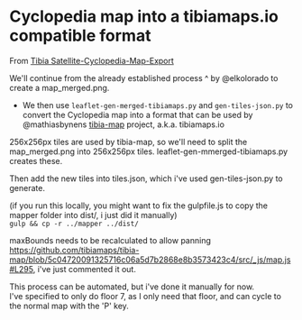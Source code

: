 # Cyclopedia map into a tibiamaps.io compatible format

From [Tibia Satellite-Cyclopedia-Map-Export](https://github.com/elkolorado/Tibia-Satellite-Cyclopedia-Map-Export)

We'll continue from the already established process ^ by @elkolorado to create a map_merged.png.  

- We then use `leaflet-gen-merged-tibiamaps.py` and `gen-tiles-json.py` to convert the Cyclopedia map into a format that can be used by @mathiasbynens [tibia-map](https://github.com/tibiamaps/tibia-map) project, a.k.a. tibiamaps.io

256x256px tiles are used by tibia-map, so we'll need to split the map_merged.png into 256x256px tiles. leaflet-gen-mmerged-tibiamaps.py creates these. 

Then add the new tiles into tiles.json, which i've used gen-tiles-json.py to generate.

(if you run this locally, you might want to fix the gulpfile.js to copy the mapper folder into dist/, i just did it manually)    
`gulp && cp -r ../mapper ../dist/`  

maxBounds needs to be recalculated to allow panning https://github.com/tibiamaps/tibia-map/blob/5c04720091325716c06a5d7b2868e8b3573423c4/src/_js/map.js#L295, i've just commented it out.  

This process can be automated, but i've done it manually for now.  
I've specified to only do floor 7, as I only need that floor, and can cycle to the normal map with the 'P' key.  
